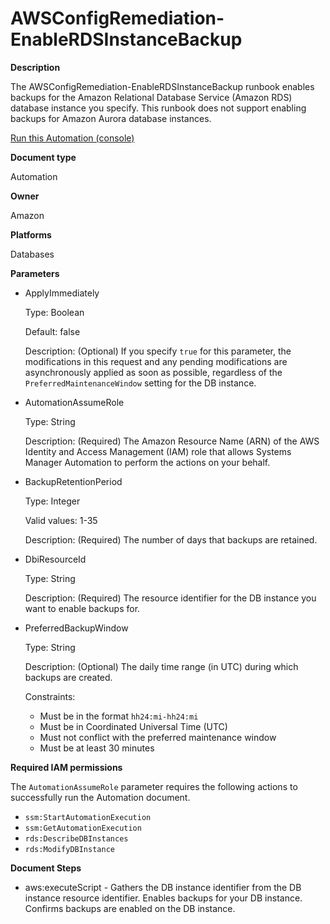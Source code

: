 # AWSConfigRemediation\-EnableRDSInstanceBackup<a name="automation-aws-enable-rds-instance-backup"></a>

**Description**

The AWSConfigRemediation\-EnableRDSInstanceBackup runbook enables backups for the Amazon Relational Database Service \(Amazon RDS\) database instance you specify\. This runbook does not support enabling backups for Amazon Aurora database instances\.

[Run this Automation \(console\)](https://console.aws.amazon.com/systems-manager/automation/execute/AWSConfigRemediation-EnableRDSInstanceBackup)

**Document type**

Automation

**Owner**

Amazon

**Platforms**

Databases

**Parameters**
+ ApplyImmediately

  Type: Boolean

  Default: false

  Description: \(Optional\) If you specify `true` for this parameter, the modifications in this request and any pending modifications are asynchronously applied as soon as possible, regardless of the `PreferredMaintenanceWindow` setting for the DB instance\.
+ AutomationAssumeRole

  Type: String

  Description: \(Required\) The Amazon Resource Name \(ARN\) of the AWS Identity and Access Management \(IAM\) role that allows Systems Manager Automation to perform the actions on your behalf\.
+ BackupRetentionPeriod

  Type: Integer

  Valid values: 1\-35

  Description: \(Required\) The number of days that backups are retained\.
+ DbiResourceId

  Type: String

  Description: \(Required\) The resource identifier for the DB instance you want to enable backups for\.
+ PreferredBackupWindow

  Type: String

  Description: \(Optional\) The daily time range \(in UTC\) during which backups are created\.

  Constraints:
  + Must be in the format `hh24:mi-hh24:mi`
  + Must be in Coordinated Universal Time \(UTC\)
  + Must not conflict with the preferred maintenance window
  + Must be at least 30 minutes

**Required IAM permissions**

The `AutomationAssumeRole` parameter requires the following actions to successfully run the Automation document\.
+ `ssm:StartAutomationExecution`
+ `ssm:GetAutomationExecution`
+ `rds:DescribeDBInstances`
+ `rds:ModifyDBInstance`

**Document Steps**
+ aws:executeScript \- Gathers the DB instance identifier from the DB instance resource identifier\. Enables backups for your DB instance\. Confirms backups are enabled on the DB instance\.